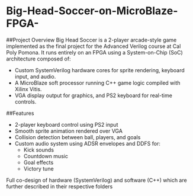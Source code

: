 # Big-Head-Soccer-on-MicroBlaze-FPGA-

##Project Overview
Big Head Soccer is a 2-player arcade-style game implemented as the final project for the Advanced Verilog course at Cal Poly Pomona. It runs entirely on an FPGA using a System-on-Chip (SoC) architecture composed of:
- Custom SystemVerilog hardware cores for sprite rendering, keyboard input, and audio.
- A MicroBlaze soft processor running C++ game logic compiled with Xilinx Vitis.
- VGA display output for graphics, and PS2 keyboard for real-time controls.

##Features
- 2-player keyboard control using PS2 input
- Smooth sprite animation rendered over VGA
- Collision detection between ball, players, and goals
- Custom audio system using ADSR envelopes and DDFS for:
  - Kick sounds
  - Countdown music
  - Goal effects
  - Victory tune

Full co-design of hardware (SystemVerilog) and software (C++) which are further described in their respective folders
